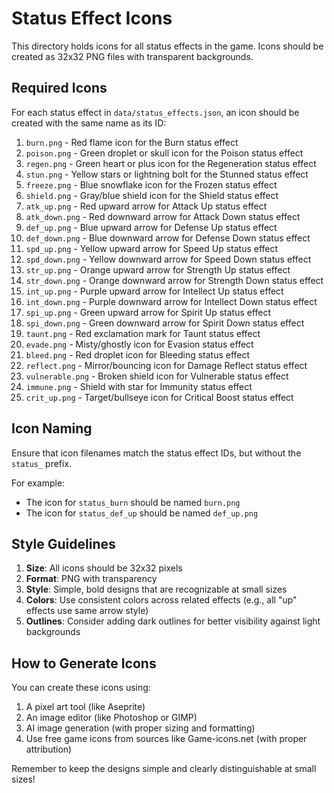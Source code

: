 # Status Effect Icons

This directory holds icons for all status effects in the game. Icons should be created as 32x32 PNG files with transparent backgrounds.

## Required Icons

For each status effect in `data/status_effects.json`, an icon should be created with the same name as its ID:

1. `burn.png` - Red flame icon for the Burn status effect
2. `poison.png` - Green droplet or skull icon for the Poison status effect
3. `regen.png` - Green heart or plus icon for the Regeneration status effect
4. `stun.png` - Yellow stars or lightning bolt for the Stunned status effect
5. `freeze.png` - Blue snowflake icon for the Frozen status effect
6. `shield.png` - Gray/blue shield icon for the Shield status effect
7. `atk_up.png` - Red upward arrow for Attack Up status effect
8. `atk_down.png` - Red downward arrow for Attack Down status effect 
9. `def_up.png` - Blue upward arrow for Defense Up status effect
10. `def_down.png` - Blue downward arrow for Defense Down status effect
11. `spd_up.png` - Yellow upward arrow for Speed Up status effect
12. `spd_down.png` - Yellow downward arrow for Speed Down status effect
13. `str_up.png` - Orange upward arrow for Strength Up status effect
14. `str_down.png` - Orange downward arrow for Strength Down status effect
15. `int_up.png` - Purple upward arrow for Intellect Up status effect
16. `int_down.png` - Purple downward arrow for Intellect Down status effect
17. `spi_up.png` - Green upward arrow for Spirit Up status effect
18. `spi_down.png` - Green downward arrow for Spirit Down status effect
19. `taunt.png` - Red exclamation mark for Taunt status effect
20. `evade.png` - Misty/ghostly icon for Evasion status effect
21. `bleed.png` - Red droplet icon for Bleeding status effect
22. `reflect.png` - Mirror/bouncing icon for Damage Reflect status effect
23. `vulnerable.png` - Broken shield icon for Vulnerable status effect
24. `immune.png` - Shield with star for Immunity status effect
25. `crit_up.png` - Target/bullseye icon for Critical Boost status effect

## Icon Naming

Ensure that icon filenames match the status effect IDs, but without the `status_` prefix.

For example:
- The icon for `status_burn` should be named `burn.png`
- The icon for `status_def_up` should be named `def_up.png`

## Style Guidelines

1. **Size**: All icons should be 32x32 pixels
2. **Format**: PNG with transparency
3. **Style**: Simple, bold designs that are recognizable at small sizes
4. **Colors**: Use consistent colors across related effects (e.g., all "up" effects use same arrow style)
5. **Outlines**: Consider adding dark outlines for better visibility against light backgrounds

## How to Generate Icons

You can create these icons using:
1. A pixel art tool (like Aseprite)
2. An image editor (like Photoshop or GIMP)
3. AI image generation (with proper sizing and formatting)
4. Use free game icons from sources like Game-icons.net (with proper attribution)

Remember to keep the designs simple and clearly distinguishable at small sizes!
